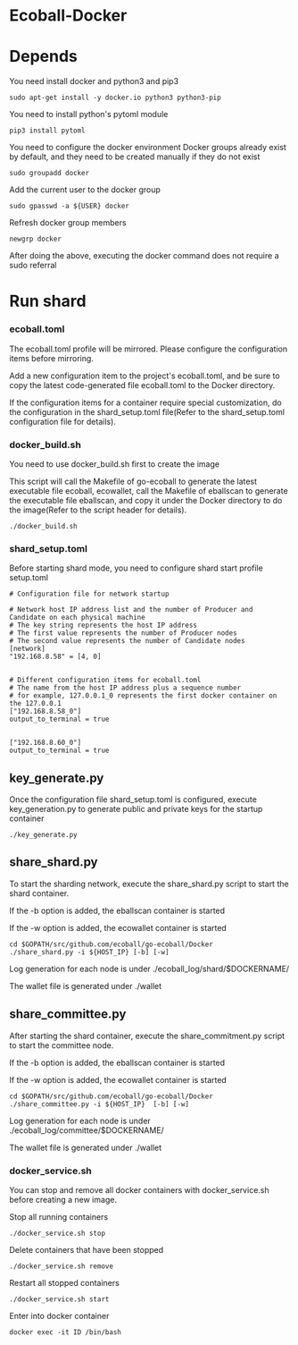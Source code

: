 Ecoball-Docker
========

# Depends

You need install docker and python3 and pip3
```
sudo apt-get install -y docker.io python3 python3-pip
```

You need to install python's pytoml module
```
pip3 install pytoml
```

You need to configure the docker environment
Docker groups already exist by default, and they need to be created manually if they do not exist
```
sudo groupadd docker
```

Add the current user to the docker group
```
sudo gpasswd -a ${USER} docker
```

Refresh docker group members
```
newgrp docker
```
After doing the above, executing the docker command does not require a sudo referral

# Run shard

### ecoball.toml
The ecoball.toml profile will be mirrored. Please configure the configuration items before mirroring.

Add a new configuration item to the project's ecoball.toml, and be sure to copy the latest code-generated file ecoball.toml to the Docker directory.

If the configuration items for a container require special customization, do the configuration in the shard_setup.toml file(Refer to the shard_setup.toml configuration file for details).

### docker_build.sh
You need to use docker_build.sh first to create the image

This script will call the Makefile of go-ecoball to generate the latest executable file ecoball, ecowallet, call the Makefile of eballscan to generate the executable file eballscan, and copy it under the Docker directory to do the image(Refer to the script header for details).

```
./docker_build.sh
```

### shard_setup.toml
Before starting shard mode, you need to configure shard start profile setup.toml
```
# Configuration file for network startup

# Network host IP address list and the number of Producer and Candidate on each physical machine
# The key string represents the host IP address 
# The first value represents the number of Producer nodes
# The second value represents the number of Candidate nodes
[network]
"192.168.8.58" = [4, 0]


# Different configuration items for ecoball.toml
# The name from the host IP address plus a sequence number
# for example, 127.0.0.1_0 represents the first docker container on the 127.0.0.1
["192.168.8.58_0"]
output_to_terminal = true


["192.168.8.60_0"]
output_to_terminal = true
```
## key_generate.py
Once the configuration file shard_setup.toml is configured, execute key_generation.py to generate public and private keys for the startup container
```
./key_generate.py
```

## share_shard.py 
To start the sharding network, execute the share_shard.py script to start the shard container.

If the -b option is added, the eballscan container is started

If the -w option is added, the ecowallet container is started

```
cd $GOPATH/src/github.com/ecoball/go-ecoball/Docker
./share_shard.py -i ${HOST_IP} [-b] [-w]
```
Log generation for each node is under ./ecoball_log/shard/$DOCKERNAME/ 

The wallet file is generated under ./wallet

## share_committee.py

After starting the shard container, execute the share_commitment.py script to start the committee node.

If the -b option is added, the eballscan container is started

If the -w option is added, the ecowallet container is started
```
cd $GOPATH/src/github.com/ecoball/go-ecoball/Docker
./share_committee.py -i ${HOST_IP}  [-b] [-w]
```
Log generation for each node is under ./ecoball_log/committee/$DOCKERNAME/ 

The wallet file is generated under ./wallet

### docker_service.sh
You can stop and remove all docker containers with docker_service.sh before creating a new image.

Stop all running containers
```
./docker_service.sh stop
```

Delete containers that have been stopped
```
./docker_service.sh remove
```
Restart all stopped containers
```
./docker_service.sh start
```

Enter into docker container
```
docker exec -it ID /bin/bash
```
